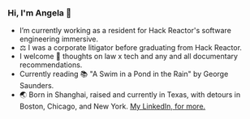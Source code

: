 ### Hi, I'm Angela 👋

- I’m currently working as a resident for Hack Reactor's software engineering immersive.
- :balance_scale: I was a corporate litigator before graduating from Hack Reactor.
- I welcome 💬 thoughts on law x tech and any and all documentary recommendations.
- Currently reading :books: "A Swim in a Pond in the Rain" by George Saunders.
- :earth_asia: Born in Shanghai, raised and currently in Texas, with detours in Boston, Chicago, and New York. <a href="https://www.linkedin.com/in/angela-y-wu111/">My LinkedIn, for more.</a>
